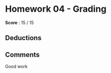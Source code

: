 Homework 04 - Grading
=====================

**Score** : 15 / 15

Deductions
----------

Comments
--------
Good work

